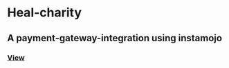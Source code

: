 # Heal-charity

## A payment-gateway-integration using instamojo 
### <a href="https://heal-kids-charity.000webhostapp.com/"> View</a>
